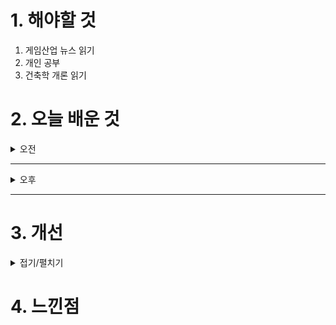 
# 1. 해야할 것

1. 게임산업 뉴스 읽기 
2. 개인 공부  
3. 건축학 개론 읽기



# 2. 오늘 배운 것

<details>
<summary>오전</summary>


</details>

****

<details>
<summary>오후</summary>


</details>

****


# 3. 개선


<details>
<summary>접기/펼치기</summary>


</details>



# 4. 느낀점


